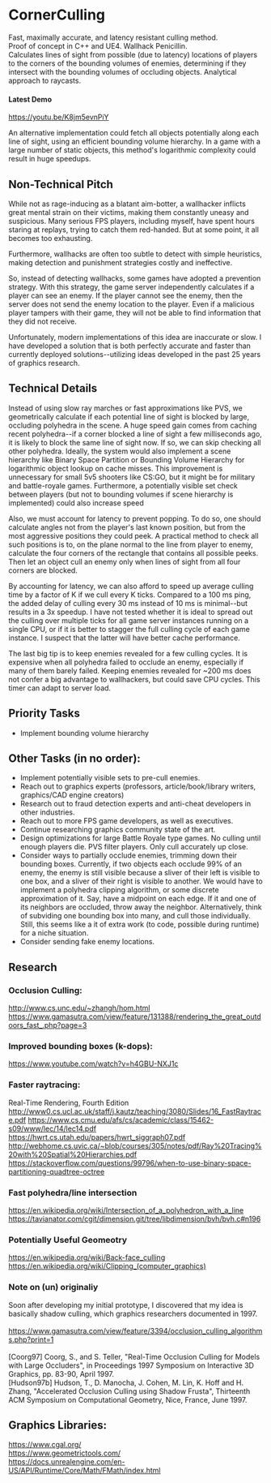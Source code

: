 # CornerCulling
Fast, maximally accurate, and latency resistant culling method.  
Proof of concept in C++ and UE4. Wallhack Penicillin.  
Calculates lines of sight from possible (due to latency) locations of players to the corners of the bounding volumes of enemies,
determining if they intersect with the bounding volumes of occluding objects. Analytical approach to raycasts.
#### Latest Demo
https://youtu.be/K8jm5evnPiY

An alternative implementation could fetch all objects potentially along each line of sight,
using an efficient bounding volume hierarchy. In a game with a large number of static objects,
this method's logarithmic complexity could result in huge speedups.

## Non-Technical Pitch

While not as rage-inducing as a blatant aim-botter, a wallhacker inflicts great mental strain on their victims, making them constantly uneasy and suspicious. Many serious FPS players, including myself, have spent hours staring at replays, trying to catch them red-handed. But at some point, it all becomes too exhausting.

Furthermore, wallhacks are often too subtle to detect with simple heuristics, making detection and punishment strategies costly and ineffective.

So, instead of detecting wallhacks, some games have adopted a prevention strategy. With this strategy, the game server independently calculates if a player can see an enemy. If the player cannot see the enemy, then the server does not send the enemy location to the player. Even if a malicious player tampers with their game, they will not be able to find information that they did not receive.

Unfortunately, modern implementations of this idea are inaccurate or slow. I have developed a solution that is both perfectly accurate and faster than currently deployed solutions--utilizing ideas developed in the past 25 years of graphics research.

## Technical Details

Instead of using slow ray marches or fast approximations like PVS, we geometrically calculate if each potential line of sight is blocked by large, occluding polyhedra in the scene. A huge speed gain comes from caching recent polyhedra--if a corner blocked a line of sight a few milliseconds ago, it is likely to block the same line of sight now. If so, we can skip checking all other polyhedra. Ideally, the system would also implement a scene hierarchy like Binary Space Partition or Bounding Volume Hierarchy for logarithmic object lookup on cache misses. This improvement is unnecessary for small 5v5 shooters like CS:GO, but it might be for military and battle-royale games. Furthermore, a potentially visible set check between players (but not to bounding volumes if scene hierarchy is implemented) could also increase speed 

Also, we must account for latency to prevent popping. To do so, one should calculate angles not from the player's last known position, but from the most aggressive positions they could peek. A practical method to check all such positions is to, on the plane normal to the line from player to enemy, calculate the four corners of the rectangle that contains all possible peeks. Then let an object cull an enemy only when lines of sight from all four corners are blocked.

By accounting for latency, we can also afford to speed up average culling time by a factor of K if we cull every K ticks. Compared to a 100 ms ping, the added delay of culling every 30 ms instead of 10 ms is minimal--but results in a 3x speedup. I have not tested whether it is ideal to spread out the culling over multiple ticks for all game server instances running on a single CPU, or if it is better to stagger the full culling cycle of each game instance. I suspect that the latter will have better cache performance.

The last big tip is to keep enemies revealed for a few culling cycles. It is expensive when all polyhedra failed to occlude an enemy, especially if many of them barely failed. Keeping enemies revealed for ~200 ms does not confer a big advantage to wallhackers, but could save CPU cycles. This timer can adapt to server load.
               
## Priority Tasks
- Implement bounding volume hierarchy

## Other Tasks (in no order):
- Implement potentially visible sets to pre-cull enemies.
- Reach out to graphics experts (professors, article/book/library writers, graphics/CAD engine creators)
- Research out to fraud detection experts and anti-cheat developers in other industries.
- Reach out to more FPS game developers, as well as executives.
- Continue researching graphics community state of the art.
- Design optimizations for large Battle Royale type games.
  No culling until enough players die. PVS filter players. Only cull accurately up close.
- Consider ways to partially occlude enemies, trimming down their bounding boxes.
  Currently, if two objects each occlude 99% of an enemy, the enemy is still visible because a sliver
  of their left is visible to one box, and a sliver of their right is visible to another.
  We would have to implement a polyhedra clipping algorithm, or some discrete approximation of it.
  Say, have a midpoint on each edge. If it and one of its neighbors are occluded, throw away the neighbor.
  Alternatively, think of subviding one bounding box into many, and cull those individually.
  Still, this seems like a it of extra work (to code, possible during runtime) for a niche situation. 
- Consider sending fake enemy locations.

## Research

### Occlusion Culling:  
http://www.cs.unc.edu/~zhangh/hom.html  
https://www.gamasutra.com/view/feature/131388/rendering_the_great_outdoors_fast_.php?page=3  

### Improved bounding boxes (k-dops):  
https://www.youtube.com/watch?v=h4GBU-NXJ1c  

### Faster raytracing:  
Real-Time Rendering, Fourth Edition
http://www0.cs.ucl.ac.uk/staff/j.kautz/teaching/3080/Slides/16_FastRaytrace.pdf
https://www.cs.cmu.edu/afs/cs/academic/class/15462-s09/www/lec/14/lec14.pdf
https://hwrt.cs.utah.edu/papers/hwrt_siggraph07.pdf
http://webhome.cs.uvic.ca/~blob/courses/305/notes/pdf/Ray%20Tracing%20with%20Spatial%20Hierarchies.pdf
https://stackoverflow.com/questions/99796/when-to-use-binary-space-partitioning-quadtree-octree

### Fast polyhedra/line intersection
https://en.wikipedia.org/wiki/Intersection_of_a_polyhedron_with_a_line
https://tavianator.com/cgit/dimension.git/tree/libdimension/bvh/bvh.c#n196

### Potentially Useful Geomeotry
https://en.wikipedia.org/wiki/Back-face_culling
https://en.wikipedia.org/wiki/Clipping_(computer_graphics)

### Note on (un) originaliy
Soon after developing my initial prototype, I discovered that my idea is basically shadow culling,
which graphics researchers documented in 1997. <br />  
https://www.gamasutra.com/view/feature/3394/occlusion_culling_algorithms.php?print=1 <br />  
[Coorg97] Coorg, S., and S. Teller, "Real-Time Occlusion Culling for Models with Large Occluders", in Proceedings 1997 Symposium on Interactive 3D Graphics, pp. 83-90, April 1997.  
[Hudson97b] Hudson, T., D. Manocha, J. Cohen, M. Lin, K. Hoff and H. Zhang, "Accelerated Occlusion Culling using Shadow Frusta", Thirteenth ACM Symposium on Computational Geometry, Nice, France, June 1997.  

## Graphics Libraries:  
https://www.cgal.org/  
https://www.geometrictools.com/  
https://docs.unrealengine.com/en-US/API/Runtime/Core/Math/FMath/index.html  
